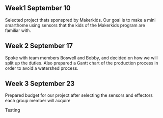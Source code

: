 <html>
  <body>
    <h2>Week1 September 10</h2>
    <p>Selected project thats sponspred by Makerkids.  Our goal is to make a mini smarthome using sensors that the kids of the Makerkids program are familiar with.</p>
    <h2>Week 2 September 17</h2>
    <p>Spoke with team members Boswell and Bobby, and decided on how we will split up the duties. Also prepared a Gantt chart of the production process in order to avoid a watershed process.</p>
    <h2>Week 3 September 23</h2>
    <p>Prepared budget for our project after selecting the sensors and effectors each group member will acquire</p>
 Testing
  </body>
  </html>
